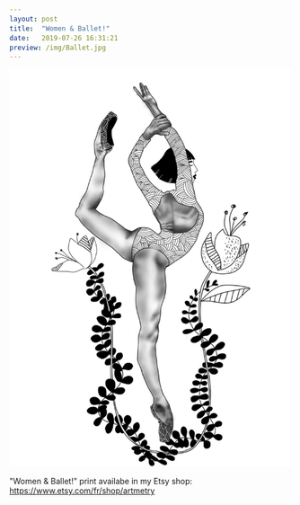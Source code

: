 ```yaml
---
layout: post
title:  "Women & Ballet!"
date:   2019-07-26 16:31:21
preview: /img/Ballet.jpg
---
```


![Picture 1](/img/Ballet.jpg)

"Women & Ballet!" print availabe in my Etsy shop: https://www.etsy.com/fr/shop/artmetry

